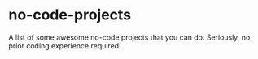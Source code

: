# no-code-projects
A list of some awesome no-code projects that you can do. Seriously, no prior coding experience required!
